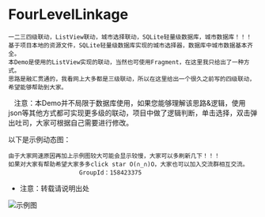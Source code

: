 # FourLevelLinkage

    一二三四级联动，ListView联动，城市选择联动，SQLite轻量级数据库，城市数据库！！！
    基于项目本地的资源文件，SQLite轻量级数据库实现的城市选择器，数据库中城市数据基本齐全。
    本Demo是使用的ListView实现的联动，当然也可使用Fragment，在这里我只给出了一种方式。
    思路是融汇贯通的，我看网上大多都是三级联动，所以在这里给出一个很久之前写的四级联动，希望能够帮助到大家。
    注意：本Demo并不局限于数据库使用，如果您能够理解该思路&逻辑，使用json等其他方式都可实现更多级的联动，项目中做了逻辑判断，单击选择，双击弹出吐司，大家可根据自己需要进行修改。

以下是示例动态图：

    由于大家网速原因再加上示例图较大可能会显示较慢，大家可以多刷新几下！！！
    如果对大家有帮助希望大家多多click star O(∩_∩)O，大家也可以加入交流群相互交流。
                        GroupId：158423375
    
* 注意：转载请说明出处

![示例图](https://github.com/Qiang3570/FourLevelLinkage/blob/master/sample.gif)
